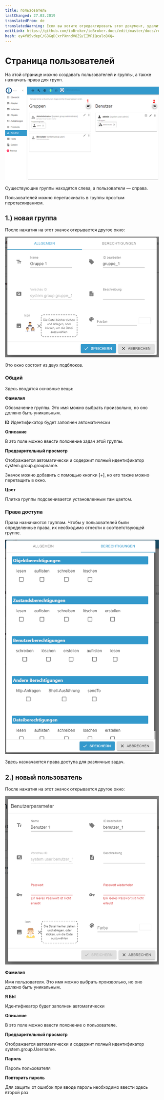 ```yaml
---
title: пользователь
lastChanged: 27.03.2019
translatedFrom: de
translatedWarning: Если вы хотите отредактировать этот документ, удалите поле «translationFrom», в противном случае этот документ будет снова автоматически переведен
editLink: https://github.com/ioBroker/ioBroker.docs/edit/master/docs/ru/admin/users.md
hash: ey4f85vdepC/GBGqDCxrPXnndV8Z9/EIMRIQcaloBXQ=
---
```

# Страница пользователей
На этой странице можно создавать пользователей и группы, а также назначать права для групп.

![Страница пользователей](../../de/admin/media/ADMIN_Benutzer_numbers.png)

Существующие группы находятся слева, а пользователи — справа.

Пользователей можно перетаскивать в группы простым перетаскиванием.

## 1.) новая группа
После нажатия на этот значок открывается другое окно:

![Создать новую группу](../../de/admin/media/ADMIN_Benutzer_newgroup_allgemein.png)

Это окно состоит из двух подблоков.

### Общий
Здесь вводятся основные вещи:

**Фамилия**

Обозначение группы. Это имя можно выбрать произвольно, но оно должно быть уникальным.

**ID** Идентификатор будет заполнен автоматически

**Описание**

В это поле можно ввести пояснение задач этой группы.

**Предварительный просмотр**

Отображается автоматически и содержит полный идентификатор system.group.groupname.

Значок можно добавить с помощью кнопки [+], но его также можно перетащить в окно.

**Цвет**

Плитка группы подсвечивается установленным там цветом.

### Права доступа
Права назначаются группам. Чтобы у пользователей были определенные права, их необходимо отнести к соответствующей группе.

![Права группового доступа](../../de/admin/media/ADMIN_Benutzer_newgroup_rechte.png)

Здесь назначаются права доступа для различных задач.

## 2.) новый пользователь
После нажатия на этот значок открывается другое окно:

![Создать нового пользователя](../../de/admin/media/ADMIN_Benutzer_newuser.png)

**Фамилия**

Имя пользователя. Это имя можно выбрать произвольно, но оно должно быть уникальным.

**Я БЫ**

Идентификатор будет заполнен автоматически

**Описание**

В это поле можно ввести пояснение о пользователе.

**Предварительный просмотр**

Отображается автоматически и содержит полный идентификатор system.group.Username.

**Пароль**

Пароль пользователя

**Повторить пароль**

Для защиты от ошибок при вводе пароль необходимо ввести здесь второй раз